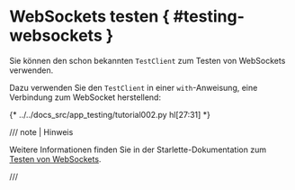 # WebSockets testen { #testing-websockets }

Sie können den schon bekannten `TestClient` zum Testen von WebSockets verwenden.

Dazu verwenden Sie den `TestClient` in einer `with`-Anweisung, eine Verbindung zum WebSocket herstellend:

{* ../../docs_src/app_testing/tutorial002.py hl[27:31] *}

/// note | Hinweis

Weitere Informationen finden Sie in der Starlette-Dokumentation zum <a href="https://www.starlette.io/testclient/#testing-websocket-sessions" class="external-link" target="_blank">Testen von WebSockets</a>.

///
